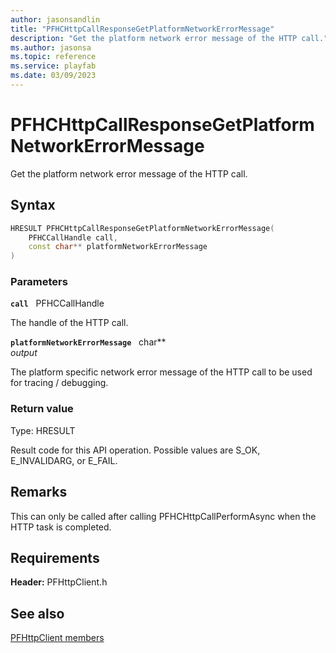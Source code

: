 ```yaml
---
author: jasonsandlin
title: "PFHCHttpCallResponseGetPlatformNetworkErrorMessage"
description: "Get the platform network error message of the HTTP call."
ms.author: jasonsa
ms.topic: reference
ms.service: playfab
ms.date: 03/09/2023
---
```


# PFHCHttpCallResponseGetPlatformNetworkErrorMessage  

Get the platform network error message of the HTTP call.  

## Syntax  
  
```cpp
HRESULT PFHCHttpCallResponseGetPlatformNetworkErrorMessage(  
    PFHCCallHandle call,  
    const char** platformNetworkErrorMessage  
)  
```  
  
### Parameters  
  
**`call`** &nbsp; PFHCCallHandle  
  
The handle of the HTTP call.  
  
**`platformNetworkErrorMessage`** &nbsp; char**  
*output*  
  
The platform specific network error message of the HTTP call to be used for tracing / debugging.  
  
  
### Return value
Type: HRESULT
  
Result code for this API operation. Possible values are S_OK, E_INVALIDARG, or E_FAIL.
  
## Remarks  
  
This can only be called after calling PFHCHttpCallPerformAsync when the HTTP task is completed.
  
## Requirements  
  
**Header:** PFHttpClient.h
  
## See also  
[PFHttpClient members](../pfhttpclient_members.md)  

  
  
